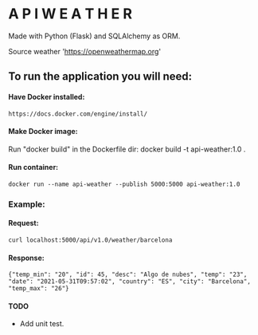 # A P I   W E A T H E R

Made with Python (Flask) and SQLAlchemy as ORM.

Source weather 'https://openweathermap.org'

## To run the application you will need:
#### Have Docker installed:
    https://docs.docker.com/engine/install/

#### Make Docker image:
Run "docker build" in the Dockerfile dir:
    docker build -t api-weather:1.0 .

#### Run container:
    docker run --name api-weather --publish 5000:5000 api-weather:1.0

### Example:
#### Request:
    curl localhost:5000/api/v1.0/weather/barcelona

#### Response:
    {"temp_min": "20", "id": 45, "desc": "Algo de nubes", "temp": "23", "date": "2021-05-31T09:57:02", "country": "ES", "city": "Barcelona", "temp_max": "26"}

#### TODO
* Add unit test.